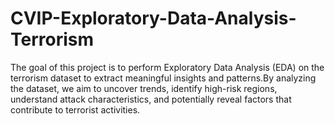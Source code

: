 # CVIP-Exploratory-Data-Analysis-Terrorism
The goal of this project is to perform Exploratory Data Analysis (EDA) on the terrorism dataset to extract meaningful insights and patterns.By analyzing the dataset, we aim to uncover
trends, identify high-risk regions, understand attack characteristics, and potentially reveal
factors that contribute to terrorist activities.

